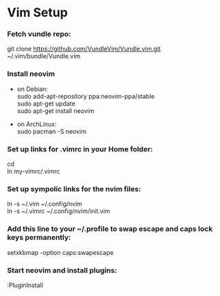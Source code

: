 # Vim Setup

###  Fetch vundle repo:
git clone https://github.com/VundleVim/Vundle.vim.git ~/.vim/bundle/Vundle.vim

###  Install neovim 

  * on Debian:  
  sudo add-apt-repository ppa:neovim-ppa/stable  
  sudo apt-get update  
  sudo apt-get install neovim  

  * on ArchLinux:  
  sudo pacman -S neovim  

###  Set up links for .vimrc in your Home folder:
cd  
ln my-vimrc/.vimrc  

###  Set up sympolic links for the nvim files:
ln -s ~/.vim ~/.config/nvim  
ln -s ~/.vimrc ~/.config/nvim/init.vim  

###  Add this line to your ~/.profile to swap escape and caps lock keys permanently:
setxkbmap -option caps:swapescape

###  Start neovim and install plugins: 
:PluginInstall
